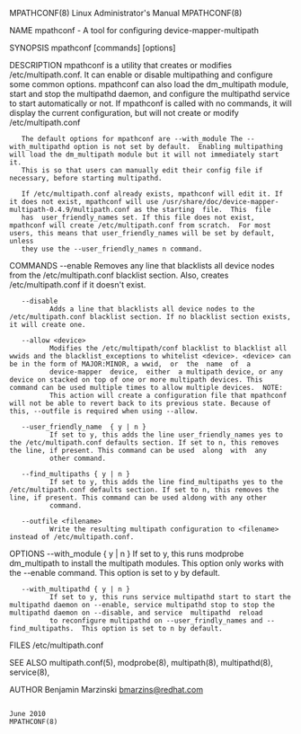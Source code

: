 MPATHCONF(8)                                                                             Linux Administrator's Manual                                                                            MPATHCONF(8)



NAME
       mpathconf - A tool for configuring device-mapper-multipath

SYNOPSIS
       mpathconf [commands] [options]

DESCRIPTION
       mpathconf is a utility that creates or modifies /etc/multipath.conf.  It can enable or disable multipathing and configure some common options.  mpathconf can also load the dm_multipath module, start
       and stop the multipathd daemon, and configure the multipathd service to start automatically or not. If mpathconf is called with no commands, it will display the current configuration, but  will  not
       create or modify /etc/multipath.conf

       The default options for mpathconf are --with_module The --with_multipathd option is not set by default.  Enabling multipathing will load the dm_multipath module but it will not immediately start it.
       This is so that users can manually edit their config file if necessary, before starting multipathd.

       If /etc/multipath.conf already exists, mpathconf will edit it. If it does not exist, mpathconf will use /usr/share/doc/device-mapper-multipath-0.4.9/multipath.conf as the starting  file.  This  file
       has  user_friendly_names set. If this file does not exist, mpathconf will create /etc/multipath.conf from scratch.  For most users, this means that user_friendly_names will be set by default, unless
       they use the --user_friendly_names n command.

COMMANDS
       --enable
              Removes any line that blacklists all device nodes from the /etc/multipath.conf blacklist section. Also, creates /etc/multipath.conf if it doesn't exist.

       --disable
              Adds a line that blacklists all device nodes to the /etc/multipath.conf blacklist section. If no blacklist section exists, it will create one.

       --allow <device>
              Modifies the /etc/multipath/conf blacklist to blacklist all wwids and the blacklist_exceptions to whitelist <device>. <device> can be in the form of MAJOR:MINOR, a wwid,  or  the  name  of  a
              device-mapper  device,  either  a multipath device, or any device on stacked on top of one or more multipath devices. This command can be used multiple times to allow multiple devices.  NOTE:
              This action will create a configuration file that mpathconf will not be able to revert back to its previous state. Because of this, --outfile is required when using --allow.

       --user_friendly_name  { y | n }
              If set to y, this adds the line user_friendly_names yes to the /etc/multipath.conf defaults section. If set to n, this removes the line, if present. This command can be used  along  with  any
              other command.

       --find_multipaths { y | n }
              If set to y, this adds the line find_multipaths yes to the /etc/multipath.conf defaults section. If set to n, this removes the line, if present. This command can be used aldong with any other
              command.

       --outfile <filename>
              Write the resulting multipath configuration to <filename> instead of /etc/multipath.conf.

OPTIONS
       --with_module { y | n }
              If set to y, this runs modprobe dm_multipath to install the multipath modules. This option only works with the --enable command. This option is set to y by default.

       --with_multipathd { y | n }
              If set to y, this runs service multipathd start to start the multipathd daemon on --enable, service multipathd stop to stop the multipathd daemon on --disable, and service  multipathd  reload
              to reconfigure multipathd on --user_frindly_names and --find_multipaths.  This option is set to n by default.

FILES
       /etc/multipath.conf

SEE ALSO
       multipath.conf(5), modprobe(8), multipath(8), multipathd(8), service(8),

AUTHOR
       Benjamin Marzinski <bmarzins@redhat.com>



                                                                                                  June 2010                                                                                      MPATHCONF(8)
